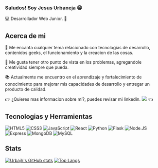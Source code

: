 ### Saludos! Soy Jesus Urbaneja :grin:

:computer: Desarrollador Web Junior. :yellow_heart:

## Acerca de mi

:mag_right: Me encanta cualquier tema relacionado con tecnologias de desarrollo, contenidos geeks, el funcionamiento y la creacion de las cosas.

:balloon: Me gusta tener otro punto de vista en los problemas, agregandole creatividad siempre que pueda.

:books: Actualmente me encuentro en el aprendizaje y fortalecimiento de conocimiento para mejorar mis capacidades de desarrollo y entregar un producto de calidad.

:point_right: ¿Quieres mas informacion sobre mí?, puedes revisar mi linkedin. [![](https://img.shields.io/badge/-Jesus%20Urbaneja-blue?logo=linkedin&style=flat-square)](https://www.linkedin.com/in/jesus-urbaneja-rojas/) :point_left:

## Tecnologias y Herramientas

<div>
<img alt="HTML5" src="https://img.shields.io/badge/html5-E34F26.svg?&style=for-the-badge&logo=html5&logoColor=white">
<img alt="CSS3" src="https://img.shields.io/badge/CSS3-1572B6.svg?&style=for-the-badge&logo=css3&logoColor=white">
<img alt="JavaScript" src="https://img.shields.io/badge/JavaScript-F7DF1E.svg?&style=for-the-badge&logo=javascript&logoColor=black">
<img alt="React" src="https://img.shields.io/badge/React-61DAFB.svg?&style=for-the-badge&logo=react&logoColor=black">
<img alt="Python" src="https://img.shields.io/badge/python-%2314354C.svg?&style=for-the-badge&logo=python&logoColor=white">
<img alt="Flask" src="https://img.shields.io/badge/Flash-000000.svg?&style=for-the-badge&logo=flask&logoColor=white">
<img alt="Node.JS" src="https://img.shields.io/badge/Node.JS-339933.svg?&style=for-the-badge&logo=node.js&logoColor=white">
<img alt="Express" src="https://img.shields.io/badge/Express-000000.svg?&style=for-the-badge&logo=express&logoColor=white">
<img alt="MongoDB" src="https://img.shields.io/badge/MongoDB-47A248.svg?&style=for-the-badge&logo=mongodb&logoColor=white">
<img alt="MySQL" src="https://img.shields.io/badge/MySQL-4479A1.svg?&style=for-the-badge&logo=mysql&logoColor=white">
</div>


  

## Stats

[![Urbajh's GitHub stats](https://github-readme-stats.vercel.app/api?username=urbajh&theme=merko&locale=es&show_icons=true)](https://github.com/anuraghazra/github-readme-stats)     [![Top Langs](https://github-readme-stats.vercel.app/api/top-langs/?username=urbajh&layout=compact&theme=merko)](https://github.com/anuraghazra/github-readme-stats)
